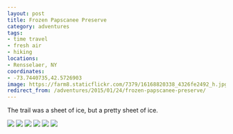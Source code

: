 ```yaml
---
layout: post
title: Frozen Papscanee Preserve
category: adventures
tags:
- time travel
- fresh air
- hiking
locations:
- Rensselaer, NY
coordinates:
- -73.7440735,42.5726903
image: https://farm8.staticflickr.com/7379/16168820338_4326fe2492_h.jpg
redirect_from: /adventures/2015/01/24/frozen-papscanee-preserve/ 
---
```



The trail was a sheet of ice, but a pretty sheet of ice.

<div class="photos">
<img src="https://farm8.staticflickr.com/7457/16354685401_64e059a19f_h.jpg" class="img-half" alt=" ">
<img src="https://farm8.staticflickr.com/7443/16354683421_e3dadd66e8_h.jpg" class="img-half" alt=" ">
<img src="https://farm8.staticflickr.com/7379/16168820338_4326fe2492_h.jpg"  alt=" ">
<img src="https://farm8.staticflickr.com/7421/16169067310_687bfc0c26_h.jpg" alt=" ">
<img src="https://farm9.staticflickr.com/8603/16168813218_45ce8f2f01_h.jpg" class="img-half" alt=" ">
<img src="https://farm8.staticflickr.com/7316/16168812768_50e6778961_h.jpg" class="img-half" alt=" ">
</div>
